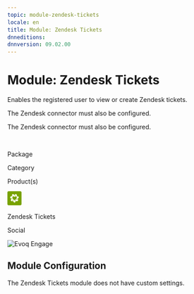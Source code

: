 ```yaml
---
topic: module-zendesk-tickets
locale: en
title: Module: Zendesk Tickets
dnneditions: 
dnnversion: 09.02.00
---
```


# Module: Zendesk Tickets

Enables the registered user to view or create Zendesk tickets.

The Zendesk connector must also be configured.

The Zendesk connector must also be configured.

 

Package

Category

Product(s)

 ![icon](img/ico-module-zendesk.png) 

Zendesk Tickets

Social

 ![Evoq Engage](img/ico-evoq-engage.png) 

## Module Configuration

The Zendesk Tickets module does not have custom settings.